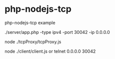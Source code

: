 # php-nodejs-tcp
php-nodejs-tcp example

./server/app.php -type ipv4 -port 30042 -ip 0.0.0.0

node ./tcpProxy/tcpProxy.js

node ./client/client.js or telnet 0.0.0.0 30042